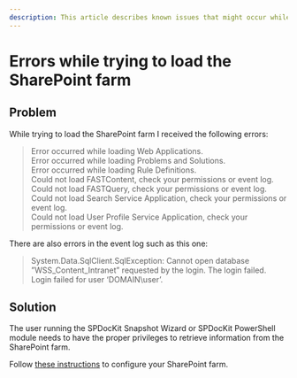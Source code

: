 ```yaml
---
description: This article describes known issues that might occur while loading SharePoint farm.
---
```


# Errors while trying to load the SharePoint farm

## Problem

While trying to load the SharePoint farm I received the following errors:

> Error occurred while loading Web Applications.  
> Error occurred while loading Problems and Solutions.  
> Error occurred while loading Rule Definitions.  
> Could not load FASTContent, check your permissions or event log.  
> Could not load FASTQuery, check your permissions or event log.  
> Could not load Search Service Application, check your permissions or event log.  
> Could not load User Profile Service Application, check your permissions or event log.

There are also errors in the event log such as this one:

> System.Data.SqlClient.SqlException: Cannot open database ”WSS\_Content\_Intranet” requested by the login. The login failed.  
> Login failed for user ‘DOMAIN\user’.

## Solution

The user running the SPDocKit Snapshot Wizard or SPDocKit PowerShell module needs to have the proper privileges to retrieve information from the SharePoint farm.

Follow [these instructions](../../requirements/user-permission-requirements.md) to configure your SharePoint farm.


